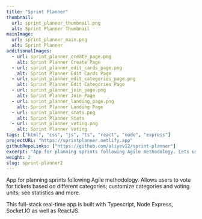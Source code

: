 ```yaml
---
title: "Sprint Planner"
thumbnail:
  url: sprint_planner_thumbnail.png
  alt: Sprint Planner Thumbnail
mainImage:
  url: sprint_planner_main.png
  alt: Sprint Planner
additionalImages:
  - url: sprint_planner_create_page.png
    alt: Sprint Planner Create Page
  - url: sprint_planner_edit_cards_page.png
    alt: Sprint Planner Edit Cards Page
  - url: sprint_planner_edit_categories_page.png
    alt: Sprint Planner Edit Categories Page
  - url: sprint_planner_join_page.png
    alt: Sprint Planner Join Page
  - url: sprint_planner_landing_page.png
    alt: Sprint Planner Landing Page
  - url: sprint_planner_stats.png
    alt: Sprint Planner Stats
  - url: sprint_planner_voting.png
    alt: Sprint Planner Voting
tags: ["html", "css", "js", "ts", "react", "node", "express"]
projectURL: "https://sprintplanner.netlify.app"
githubRepoLinks: ["https://github.com/aliyev12/sprint-planner"]
excerpt: "App for planning sprints following Agile methodology. Lets users vote for tickets, see stats, and more."
weight: 2
slug: sprint-planner2
---
```


App for planning sprints following Agile methodology. Allows users to vote for tickets based on different categories; customize categories and voting units; see statistics and more.

This full-stack real-time app is built with Typescript, Node Express, Socket.IO as well as ReactJS.

